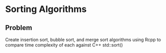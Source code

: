 # Sorting Algorithms 
## Problem
Create insertion sort, bubble sort, and merge sort algorithms using Rcpp to compare time complexity of each against C++ std::sort() 
